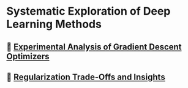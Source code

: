 # Systematic Exploration of Deep Learning Methods  




## 🔹 [Experimental Analysis of Gradient Descent Optimizers](https://github.com/mostafa7hmmad/Experimental-Analysis-Gradient-Optimizers)  



## 🔹 [Regularization Trade-Offs and Insights](https://github.com/mostafa7hmmad/Regularization-Tradeoffs-and-Insights)  

